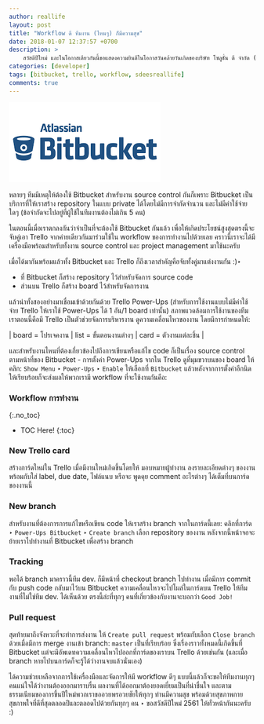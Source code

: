```yaml
---
author: reallife
layout: post
title: "Workflow ดี ทีมงาน (ไหนๆ) ก็มีความสุข"
date: 2018-01-07 12:37:57 +0700
description: >
    สวัสดีปีใหม่ และในโอกาสเดียวกันนี้ขอแสดงความยินดีในโอกาสวันคล้ายวันเกิดของบริษัท โซลูชั่น ดี จำกัด (ครบรอบ 16 ปี) ไปพร้อมๆ กัน ‣ วันนี้เราจะมาดู workflow สำหรับกรณีที่ว่าทีมงานจำเป็นจะต้องเลือกใช้ Bitbucket กันครับ
categories: [developer]
tags: [bitbucket, trello, workflow, sdeesreallife]
comments: true
---
```

<img src="/assets/img/authors/reallife/2018-01-07/bitbucket.png" alt="Bitbucket Logo">

หลายๆ ทีมมีเหตุให้ต้องใช้ Bitbucket สำหรับงาน source control กันก็เพราะ Bitbucket เป็นบริการที่ให้เราสร้าง repository ในแบบ private ได้โดยไม่มีการจำกัดจำนวน และไม่มีค่าใช้จ่ายใดๆ (ข้อจำกัดจะไปอยู่ที่ผู้ใช้ในทีมงานต้องไม่เกิน 5 คน)

ในตอนนี้เมื่อเราตกลงกันว่าจำเป็นที่จะต้องใช้ Bitbucket กันแล้ว เพื่อให้เกิดประโยชน์สูงสุดตรงนี้จะจับคู่เอา Trello จากค่ายเดียวกันมาร่วมใช้ใน workflow ของการทำงานไปด้วยเลย คราวนี้เราจะได้มีเครื่องมือพร้อมสำหรับทั้งงาน source control และ project management มาใช้นะครับ

เมื่อได้มากันพร้อมแล้วทั้ง Bitbucket และ Trello ก็ถึงเวลาสำคัญคือจับทั้งคู่มาแต่งงานกัน :)‣

* ที่ Bitbucket ก็สร้าง repository ไว้สำหรับจัดการ source code
* ส่วนบน Trello ก็สร้าง board ไว้สำหรับจัดการงาน 

แล้วนำทั้งสองอย่างมาเชื่อมเข้าด้วยกันด้วย Trello Power-Ups (สำหรับการใช้งานแบบไม่มีค่าใช้จ่าย Trello ให้เราใช้ Power-Ups ได้ 1 อัน/1 board เท่านั้น) สภาพแวดล้อมการใช้งานของทีมเราตอนนี้คือมี Trello เป็นตัวช่วยจัดการบริหารงาน ดูความเคลื่อนไหวของงาน โดยมีการกำหนดให้:

| board = โปรเจคงาน | list = ขั้นตอนงานต่างๆ | card = ตัวงานแต่ละชิ้น |

และสำหรับงานไหนที่ต้องเกี่ยวข้องไปถึงการเขียนหรือแก้ไข code ก็เป็นเรื่อง source control ตามหน้าที่ของ Bitbucket - การตั้งค่า Power-Ups จากใน Trello ดูที่มุมขวาบนของ board ให้คลิก: `Show Menu` ‣ `Power-Ups` ‣ `Enable` ให้เลือกที่ `Bitbucket` แล้วหลังจากการตั้งค่าอีกนิดให้เรียบร้อยก็จะส่งผลให้พวกเรามี workflow ที่จะใช้งานกันคือ:

### Workflow การทำงาน
{:.no_toc}
* TOC Here!
{:toc}
### New Trello card
สร้างการ์ดใหม่ใน Trello เมื่อมีงานใหม่เกิดขึ้นโดยให้ มอบหมายผู้ทำงาน ลงรายละเอียดต่างๆ ของงาน พร้อมกับใส่ label, due date, ไฟล์แนบ หรือจะ พูดคุย comment อะไรต่างๆ ได้เต็มที่บนการ์ดของงานนี้
### New branch
สำหรับงานที่ต้องการการแก้ไขหรือเขียน code ให้เราสร้าง branch จากในการ์ดนี้เลย: คลิกที่การ์ด ‣ `Power-Ups Bitbucket` ‣ `Create branch` เลือก repository ของงาน หลังจากนี้หน้าจอจะย้ายเราไปทำงานที่ Bitbucket เพื่อสร้าง branch
### Tracking
พอได้ branch มาคราวนี้ทีม dev. ก็มีหน้าที่ checkout branch ไปทำงาน เมื่อมีการ commit กับ push code กลับมาไว้บน Bitbucket ความเคลื่อนไหวจะไปโผล่ในการ์ดบน Trello ให้ทีมงานที่ไม่ใช่ทีม dev. ได้เห็นด้วย ตรงนี้ล่ะที่ทุกๆ คนที่เกี่ยวข้องกับงานจะบอกว่า `Good Job!`
### Pull request
สุดท้ายมาถึงจังหวะที่จะทำการส่งงาน ให้ `Create pull request` พร้อมกับเลือก `Close branch` ด้วยเมื่อมีการ merge งานเข้า branch: `master` เป็นที่เรียบร้อย ซึ่งเรื่องราวทั้งหมดนี้เกิดขึ้นที่ Bitbucket แต่จะมีอัพเดทความเคลื่อนไหวไปออกที่การ์ดของเราบน Trello ด้วยเช่นกัน (และเมื่อ branch หายไปบนการ์ดก็จะรู้ได้ว่างานจบแล้วนั่นเอง)

ได้ความช่วยเหลือจากการใช้เครื่องมือและจัดการให้มี workflow ดีๆ แบบนี้แล้วก็จะขอให้ทีมงานทุกๆ คนแน่ใจได้ว่างานต้องออกมาราบรื่น ผลงานที่ได้ออกมาต้องยอดเยี่ยมเป็นที่น่าชื่นใจ และตามธรรมเนียมของการขึ้นปีใหม่พวกเราขออวยพรอวยชัยให้ทุกๆ ท่านมีความสุข พร้อมด้วยสุขภาพกาย สุขภาพใจที่ดีที่สุดตลอดปีและตลอดไปด้วยกันทุกๆ คน ‣ ขอสวัสดีปีใหม่ 2561 ให้ทั่วหน้ากันนะครับ :)
